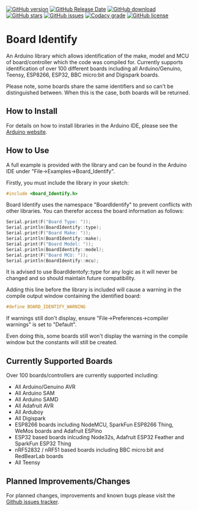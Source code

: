 [![GitHub version](https://img.shields.io/github/release/MattFryer/Board_Identify.svg)](https://github.com/MattFryer/Board_Identify/releases/latest)
[![GitHub Release Date](https://img.shields.io/github/release-date/MattFryer/Board_Identify.svg)](https://github.com/MattFryer/Board_Identify/releases/latest)
[![GitHub download](https://img.shields.io/github/downloads/MattFryer/Board_Identify/total.svg)](https://github.com/MattFryer/Board_Identify/releases/latest)
[![GitHub stars](https://img.shields.io/github/stars/MattFryer/Board_Identify.svg)](https://github.com/MattFryer/Board_Identify/stargazers)
[![GitHub issues](https://img.shields.io/github/issues/MattFryer/Board_Identify.svg)](https://github.com/MattFryer/Board_Identify/issues)
[![Codacy grade](https://img.shields.io/codacy/grade/05e2e79ae90d4b9489689f918ad2ccb5.svg)](https://www.codacy.com/app/MattFryer/Board_Identify)
[![GitHub license](https://img.shields.io/github/license/MattFryer/Board_Identify.svg)](https://github.com/MattFryer/Board_Identify/blob/master/LICENSE)

# Board Identify
An Arduino library which allows identification of the make, model and MCU of board/controller which the code was compiled for. Currently supports identification of over 100 different boards including all Arduino/Genuino, Teensy, ESP8266, ESP32, BBC micro:bit and Digispark boards.

Please note, some boards share the same identifiers and so can't be distinguished between. When this is the case, both boards will be returned.

## How to Install
For details on how to install libraries in the Arduino IDE, please see the [Arduino website](https://www.arduino.cc/en/Guide/Libraries).

## How to Use
A full example is provided with the library and can be found in the Arduino IDE under "File->Examples->Board_Identify".

Firstly, you must include the library in your sketch:
```cpp
#include <Board_Identify.h>
```

Board Identify uses the namespace "BoardIdentify" to prevent conflicts with other libraries. You can therefor access the board information as follows:
```cpp
Serial.print(F("Board Type: "));
Serial.println(BoardIdentify::type); 
Serial.print(F("Board Make: "));
Serial.println(BoardIdentify::make); 
Serial.print(F("Board Model: "));
Serial.println(BoardIdentify::model); 
Serial.print(F("Board MCU: "));
Serial.println(BoardIdentify::mcu); 
```
It is advised to use BoardIdentofy::type for any logic as it will never be changed and so should maintain future compatibility. 

Adding this line before the library is included will cause a warning in the compile output window containing the identified board:
```cpp
#define BOARD_IDENTIFY_WARNING
```
If warnings still don't display, ensure "File->Preferences->compiler warnings" is set to "Default".

Even doing this, some boards still won't display the warning in the compile window but the constants will still be created.

## Currently Supported Boards
Over 100 boards/controllers are currently supported including:

* All Arduino/Genuino AVR 
* All Arduino SAM
* All Arduino SAMD
* All Adafruit AVR
* All Arduboy
* All Digispark
* ESP8266 boards including NodeMCU, SparkFun ESP8266 Thing, WeMos boards and Adafruit ESPino
* ESP32 based boards inlcuding Node32s, Adafruit ESP32 Feather and SparkFun ESP32 Thing
* nRF52832 / nRF51 based boards including BBC micro:bit and RedBearLab boards
* All Teensy

## Planned Improvements/Changes
For planned changes, improvements and known bugs please visit the [Github issues tracker](https://github.com/MattFryer/Board_Identify/issues).
